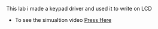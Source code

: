 This lab i made a keypad driver and used it to write on LCD 

- To see the simualtion video [Press Here](https://drive.google.com/file/d/1zyNw3olJLVGd8YzD0xt-e_BPPd2gOSbn/view?usp=sharing)